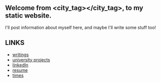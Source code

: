 ---
---
## Welcome from <city_tag></city_tag>, to my static website.

I'll post information about myself here, and maybe I'll write some stuff too!

## LINKS

- [writings](./writings.md)
- [university projects](./university_projects.md)
- [linkedIn](https://www.linkedin.com/in/matthew-mcbrien-784b32116/)
- [resume](./assets/resume.pdf)
- [times](https://www.tfrrs.org/athletes/5459793/Georgia_Tech/Matt_McBrien.html)

<script src="https://ajax.googleapis.com/ajax/libs/jquery/2.1.3/jquery.min.js"></script>
<script type="text/javascript" src="http://maps.googleapis.com/maps/api/js?sensor=false"></script> 
<script src="./js/main.js"></script>
